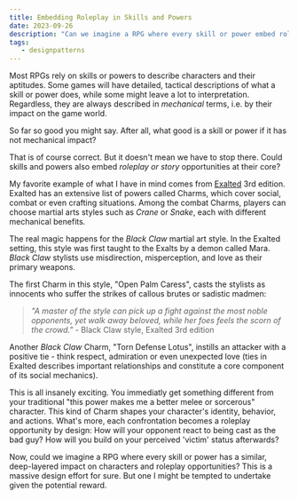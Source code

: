 ```yaml
---
title: Embedding Roleplay in Skills and Powers 
date: 2023-09-26	
description: "Can we imagine a RPG where every skill or power embed roleplay or story opportunities by design?"
tags:
   - designpatterns
---
```


Most RPGs rely on skills or powers to describe characters and their aptitudes. 
Some games will have detailed, tactical descriptions of what a skill or power does, while some might leave a lot to interpretation. 
Regardless, they are always described in *mechanical* terms, i.e. by their impact on the game world. 

So far so good you might say. 
After all, what good is a skill or power if it has not mechanical impact?

That is of course correct. But it doesn't mean we have to stop there. 
Could skills and powers also embed *roleplay or story* opportunities at their core?

My favorite example of what I have in mind comes from [Exalted](https://www.drivethrurpg.com/product/162759/Exalted-3rd-Edition	) 3rd edition. 
Exalted has an extensive list of powers called Charms, which cover social, combat or even crafting situations. 
Among the combat Charms, players can choose martial arts styles such as *Crane* or *Snake*, each with different mechanical benefits. 

The real magic happens for the *Black Claw* martial art style.
In the Exalted setting, this style was first taught to the Exalts by a demon called Mara.
*Black Claw* stylists use misdirection, misperception, and love as their primary weapons.

The first Charm in this style, "Open Palm Caress", casts the stylists as innocents who suffer the strikes of callous brutes or sadistic madmen: 

> *"A master of the style can pick up a fight against the most noble opponents, yet walk away beloved, while her foes feels the scorn of the crowd."* - Black Claw style, Exalted 3rd edition

Another *Black Claw* Charm, "Torn Defense Lotus", instills an attacker with a positive tie - think respect, admiration or even unexpected love (ties in Exalted describes important relationships and constitute a core component of its social mechanics).   

This is all insanely exciting.
You immediatly get something different from your traditional "this power makes me a better melee or sorcerous" character. 
This kind of Charm shapes your character's identity, behavior, and actions.
What's more, each confrontation becomes a roleplay opportunity by design: How will your opponent react to being cast as the bad guy? How will you build on your perceived 'victim' status afterwards? 

Now, could we imagine a RPG where every skill or power has a similar, deep-layered impact on characters and roleplay opportunities?
This is a massive design effort for sure. But one I might be tempted to undertake given the potential reward.


 

